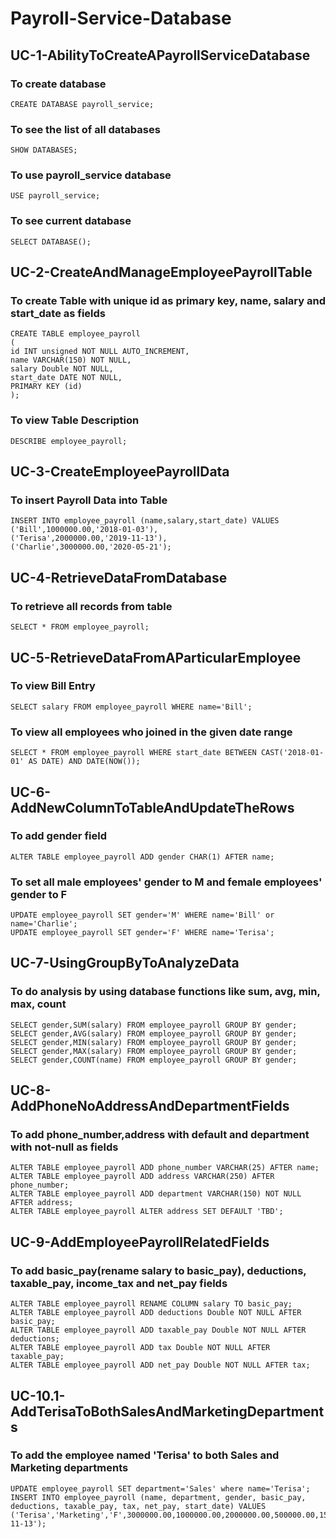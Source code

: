 # Payroll-Service-Database
## UC-1-AbilityToCreateAPayrollServiceDatabase
### To create database
```
CREATE DATABASE payroll_service;
```

### To see the list of all databases
```
SHOW DATABASES;
```

### To use payroll_service database
```
USE payroll_service;
```

### To see current database
```
SELECT DATABASE();
```

## UC-2-CreateAndManageEmployeePayrollTable
### To create Table with unique id as primary key, name, salary and start_date as fields
```
CREATE TABLE employee_payroll
(
id INT unsigned NOT NULL AUTO_INCREMENT,
name VARCHAR(150) NOT NULL,
salary Double NOT NULL,
start_date DATE NOT NULL,
PRIMARY KEY (id)
);
```

### To view Table Description
```
DESCRIBE employee_payroll;
```

## UC-3-CreateEmployeePayrollData
### To insert Payroll Data into Table
```
INSERT INTO employee_payroll (name,salary,start_date) VALUES
('Bill',1000000.00,'2018-01-03'),
('Terisa',2000000.00,'2019-11-13'),
('Charlie',3000000.00,'2020-05-21');
```

## UC-4-RetrieveDataFromDatabase
### To retrieve all records from table
```
SELECT * FROM employee_payroll;
```

## UC-5-RetrieveDataFromAParticularEmployee
### To view Bill Entry
```
SELECT salary FROM employee_payroll WHERE name='Bill';
```

### To view all employees who joined in the given date range
```
SELECT * FROM employee_payroll WHERE start_date BETWEEN CAST('2018-01-01' AS DATE) AND DATE(NOW());
```

## UC-6-AddNewColumnToTableAndUpdateTheRows
### To add gender field
```
ALTER TABLE employee_payroll ADD gender CHAR(1) AFTER name;
```

### To set all male employees' gender to M and female employees' gender to F
```
UPDATE employee_payroll SET gender='M' WHERE name='Bill' or name='Charlie';
UPDATE employee_payroll SET gender='F' WHERE name='Terisa';
```

## UC-7-UsingGroupByToAnalyzeData
### To do analysis by using database functions like sum, avg, min, max, count
```
SELECT gender,SUM(salary) FROM employee_payroll GROUP BY gender;
SELECT gender,AVG(salary) FROM employee_payroll GROUP BY gender;
SELECT gender,MIN(salary) FROM employee_payroll GROUP BY gender;
SELECT gender,MAX(salary) FROM employee_payroll GROUP BY gender;
SELECT gender,COUNT(name) FROM employee_payroll GROUP BY gender;
```

## UC-8-AddPhoneNoAddressAndDepartmentFields
### To add phone_number,address with default and department with not-null as fields
```
ALTER TABLE employee_payroll ADD phone_number VARCHAR(25) AFTER name;
ALTER TABLE employee_payroll ADD address VARCHAR(250) AFTER phone_number;
ALTER TABLE employee_payroll ADD department VARCHAR(150) NOT NULL AFTER address;
ALTER TABLE employee_payroll ALTER address SET DEFAULT 'TBD';
```

## UC-9-AddEmployeePayrollRelatedFields
### To add basic_pay(rename salary to basic_pay), deductions, taxable_pay, income_tax and net_pay fields
```
ALTER TABLE employee_payroll RENAME COLUMN salary TO basic_pay;
ALTER TABLE employee_payroll ADD deductions Double NOT NULL AFTER basic_pay;
ALTER TABLE employee_payroll ADD taxable_pay Double NOT NULL AFTER deductions;
ALTER TABLE employee_payroll ADD tax Double NOT NULL AFTER taxable_pay;
ALTER TABLE employee_payroll ADD net_pay Double NOT NULL AFTER tax;
```

## UC-10.1-AddTerisaToBothSalesAndMarketingDepartments
### To add the employee named 'Terisa' to both Sales and Marketing departments
```
UPDATE employee_payroll SET department='Sales' where name='Terisa';
INSERT INTO employee_payroll (name, department, gender, basic_pay, deductions, taxable_pay, tax, net_pay, start_date) VALUES ('Terisa','Marketing','F',3000000.00,1000000.00,2000000.00,500000.00,1500000.00,'2019-11-13');
```